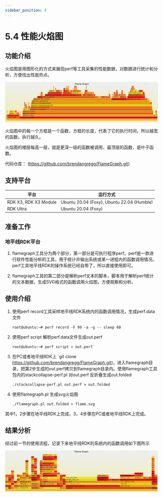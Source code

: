 ```yaml
---
sidebar_position: 4
---
```


# 5.4 性能火焰图

## 功能介绍

火焰图是用图形化的方式来展现perf等工具采集的性能数据，对数据进行统计和分析，方便找出性能热点。

![http-bw](./image/flame_graph/flamegraph.png "flame graph")

火焰图中的每一个方框是一个函数，方框的长度，代表了它的执行时间，所以越宽的函数，执行越久。

火焰图的楼层每高一层，就是更深一级的函数被调用，最顶层的函数，是叶子函数。

代码仓库： (https://github.com/brendangregg/FlameGraph.git)

## 支持平台

| 平台    | 运行方式 |
| ------- | ---------|
| RDK X3, RDK X3 Module | Ubuntu 20.04 (Foxy), Ubuntu 22.04 (Humble)    |
| RDK Ultra| Ubuntu 20.04 (Foxy) |

## 准备工作

### 地平线RDK平台

1. flamegraph工具分为两个部分，第一部分是可执行程序perf。perf是一款进行软件性能分析的工具，用于统计并输出系统或某一进程内的函数调用情况。perf工具地平线RDK的操作系统已经自带了，所以直接使用即可。

2. flamegraph工具的第二部分是解析perf文本的脚本，脚本用于解析perf统计的文本数据，生成SVG格式的函数调用火焰图，方便观察和分析。

## 使用介绍

1. 使用perf record工具采样地平线RDK系统内的函数调用情况，生成perf.data文件

    ```shell
    root@ubuntu:~# perf record -F 99 -a -g -- sleep 60
    ```

2. 使用perf script 解析perf.data文件生成out.perf

    ```shell
    root@ubuntu:~# perf script > out.perf
    ```

3. 在PC或者地平线RDK上 `git clone https://github.com/brendangregg/FlameGraph.git)，进入flamegraph目录，把第2步生成的out.perf拷贝到flamegraph目录内。使用flamegraph工具包内的stackcollapse-perf.pl 对out.perf 反折叠生成out.folded

    ```shell
    ./stackcollapse-perf.pl out.perf > out.folded
    ```

4. 使用flamegraph.pl 生成svg火焰图

    ```shell
    ./flamegraph.pl out.folded > flame.svg
    ```

其中1，2步骤在地平线RDK上完成，3，4步骤在PC或者地平线RDK上完成。

## 结果分析

经过前一节的使用流程，记录下来地平线RDK的系统内的函数调用如下图所示

![](./image/flame_graph/flame_graph_result.png)
